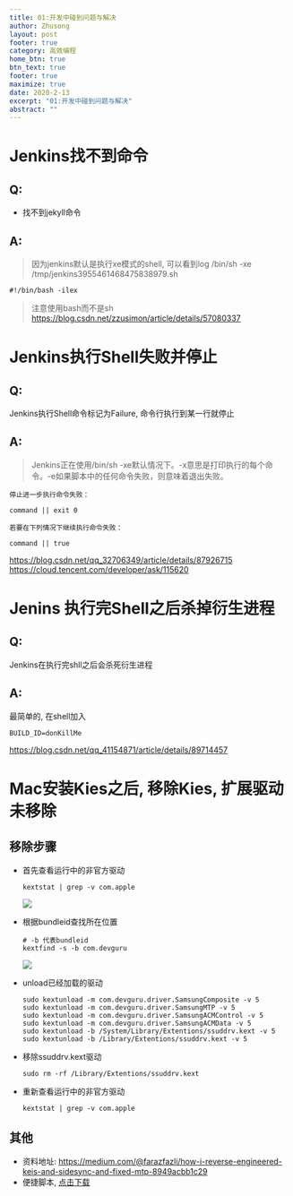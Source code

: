 ```yaml
---
title: 01:开发中碰到问题与解决
author: Zhusong
layout: post
footer: true
category: 高效编程
home_btn: true
btn_text: true
footer: true
maximize: true
date: 2020-2-13
excerpt: "01:开发中碰到问题与解决"
abstract: ""
---
```



# Jenkins找不到命令

## Q:
 * 找不到jekyll命令  

## A: 

> 因为jenkins默认是执行xe模式的shell, 可以看到log
> /bin/sh -xe /tmp/jenkins3955461468475838979.sh  
> 
```
#!/bin/bash -ilex
```
> 注意使用bash而不是sh
<https://blog.csdn.net/zzusimon/article/details/57080337>


# Jenkins执行Shell失败并停止

## Q:
Jenkins执行Shell命令标记为Failure, 命令行执行到某一行就停止
## A:
> Jenkins正在使用/bin/sh -xe默认情况下。-x意思是打印执行的每个命令。-e如果脚本中的任何命令失败，则意味着退出失败。
> 

 ```
停止进一步执行命令失败：

command || exit 0
	
若要在下列情况下继续执行命令失败：
	
command || true
 ```
<https://blog.csdn.net/qq_32706349/article/details/87926715>
<https://cloud.tencent.com/developer/ask/115620>

# Jenins 执行完Shell之后杀掉衍生进程

## Q:
Jenkins在执行完shll之后会杀死衍生进程

## A:
最简单的, 在shell加入  

```
BUILD_ID=donKillMe
```

<https://blog.csdn.net/qq_41154871/article/details/89714457>

# Mac安装Kies之后, 移除Kies, 扩展驱动未移除

## 移除步骤

* 首先查看运行中的非官方驱动

	```shell
	kextstat | grep -v com.apple
	```  
	
	![]({{site.assets_path}}/img/mac/kex_ext.png)
	
* 根据bundleid查找所在位置

	```shell
	# -b 代表bundleid
	kextfind -s -b com.devguru
	```	
	
	![]({{site.assets_path}}/img/mac/kex_ext_loc.png)

* unload已经加载的驱动

	```shell
	sudo kextunload -m com.devguru.driver.SamsungComposite -v 5
	sudo kextunload -m com.devguru.driver.SamsungMTP -v 5
	sudo kextunload -m com.devguru.driver.SamsungACMControl -v 5
	sudo kextunload -m com.devguru.driver.SamsungACMData -v 5
	sudo kextunload -b /System/Library/Extentions/ssuddrv.kext -v 5
	sudo kextunload -b /Library/Extentions/ssuddrv.kext -v 5
	```
	
* 移除ssuddrv.kext驱动

	```shell
	sudo rm -rf /Library/Extentions/ssuddrv.kext
	```
	
* 重新查看运行中的非官方驱动

	```shell
	kextstat | grep -v com.apple
	```  

## 其他
* 资料地址: <https://medium.com/@farazfazli/how-i-reverse-engineered-keis-and-sidesync-and-fixed-mtp-8949acbb1c29>
* 便捷脚本, [点击下载]({{site.assets_path}}/file/unload.sh)
